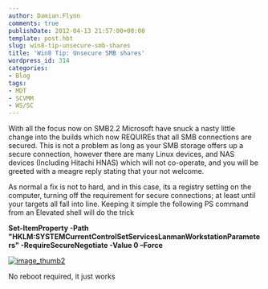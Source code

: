 ```yaml
---
author: Damian.Flynn
comments: true
publishDate: 2012-04-13 21:57:00+00:00
template: post.hbt
slug: win8-tip-unsecure-smb-shares
title: 'Win8 Tip: Unsecure SMB shares'
wordpress_id: 314
categories:
- Blog
tags:
- MDT
- SCVMM
- WS/SC
---
```


With all the focus now on SMB2.2 Microsoft have snuck a nasty little change into the builds which now REQUIREs that all SMB connections are secured. This is not a problem as long as your SMB storage offers up a secure connection, however there are many Linux devices, and NAS devices (Including Hitachi HNAS) which will not co-operate, and you will be greeted with a meagre reply stating that your not welcome.

As normal a fix is not to hard, and in this case, its a registry setting on the computer, turning off the requirement for secure connections; at least until your targets all fall into line. Keeping it simple the following PS command from an Elevated shell will do the trick

**Set-ItemProperty -Path "HKLM:SYSTEMCurrentControlSetServicesLanmanWorkstationParameters" -RequireSecureNegotiate -Value 0 –Force**

[![image_thumb2](http://172.21.10.63:84/wp-content/uploads/2014/02/image_thumb2_thumb4.png)](http://172.21.10.63:84/wp-content/uploads/2014/02/image_thumb24.png)

No reboot required, it just works 
